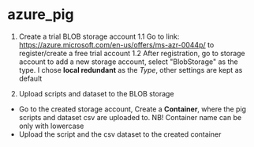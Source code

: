 # azure_pig

1. Create a trial BLOB storage account
  1.1 Go to link: <https://azure.microsoft.com/en-us/offers/ms-azr-0044p/> to register/create a free trial account
  1.2 After registration, go to storage account to add a new storage account, select "BlobStorage" as the type. I chose **local redundant** as the *Type*, other settings are kept as default

2. Upload scripts and dataset to the BLOB storage
* Go to the created storage account, Create a **Container**, where the pig scripts and dataset csv are uploaded to. NB! Container name can be only with lowercase
* Upload the script and the csv dataset to the created container 


